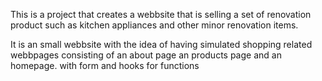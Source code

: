This is a project that creates a webbsite that is selling a set of renovation product such as kitchen appliances and other minor renovation items.

It is an small webbsite with the idea of having simulated shopping related webbpages consisting of an about page an products page and an homepage. with form and hooks for functions
